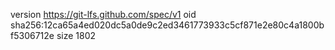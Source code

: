 version https://git-lfs.github.com/spec/v1
oid sha256:12ca65a4ed020dc5a0de9c2ed3461773933c5cf871e2e80c4a1800bf5306712e
size 1802
